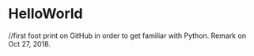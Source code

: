 # HelloWorld
//first foot print on GitHub in order to get familiar with Python. Remark on Oct 27, 2018.
